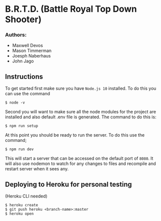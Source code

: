 # B.R.T.D. (Battle Royal Top Down Shooter)

### Authors:
 - Maxwell Devos
 - Mason Timmerman
 - Joesph Naberhaus
 - John Jago

## Instructions
To get started first make sure you have `Node.js 10` installed. To do this you can use the command
```
$ node -v
```
Second you will want to make sure all the node modules for the project are installed and also default .env file is generated. The command to do this is:
```
$ npm run setup
```
At this point you should be ready to run the server. To do this use the command;
```
$ npm run dev
```
This will start a server that can be accessed on the default port of `8080`. It will also use nodemon to watch for any changes to files and recompile and restart server when it sees any.

## Deploying to Heroku for personal testing
(Heroku CLI needed)
```
$ heroku create
$ git push heroku <branch-name>:master
$ heroku open
```


